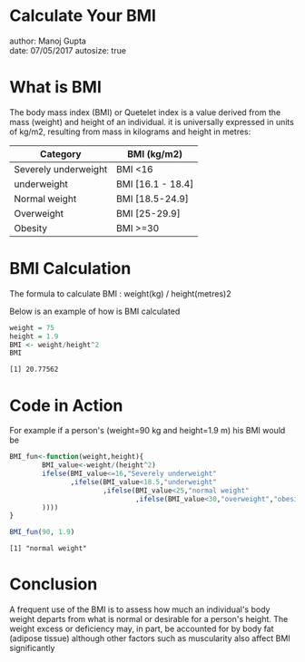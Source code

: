 Calculate Your BMI
========================================================
author: Manoj Gupta     
date: 07/05/2017
autosize: true

What is BMI
========================================================
The body mass index (BMI) or Quetelet index is a value derived from the mass (weight) and height of an individual. 
it is universally expressed in units of kg/m2, resulting from mass in kilograms and height in metres:

<table><thead>
<tr>
<th>Category</th>
<th>BMI (kg/m2)</th>
</tr>
</thead><tbody>
<tr>
<td>Severely underweight</td>
<td>BMI <16</td>
</tr>
<tr>
<td>underweight</td>
<td>BMI [16.1 - 18.4]</td>
</tr>
</tr>
<tr>
<td>Normal weight</td>
<td>BMI [18.5-24.9]</td>
</tr>
</tr>
<tr>
<td>Overweight</td>
<td>BMI [25-29.9]</td>
</tr>
</tr>
<tr>
<td>Obesity</td>
<td>BMI >=30</td>
</tr>
</tr>
</tbody></table>

BMI Calculation
========================================================

The formula to calculate BMI : weight(kg) / height(metres)2

Below is an example of how is BMI calculated


```r
weight = 75
height = 1.9
BMI <- weight/height^2
BMI
```

```
[1] 20.77562
```

Code in Action
========================================================

For example if a person's (weight=90 kg and height=1.9 m) his BMI would be




```r
BMI_fun<-function(weight,height){
        BMI_value<-weight/(height^2)
        ifelse(BMI_value<=16,"Severely underweight"
               ,ifelse(BMI_value<18.5,"underweight"
                       ,ifelse(BMI_value<25,"normal weight"
                               ,ifelse(BMI_value<30,"overweight","obesity"
        ))))
}

BMI_fun(90, 1.9)
```

```
[1] "normal weight"
```

Conclusion
========================================================

A frequent use of the BMI is to assess how much an individual's body weight departs from what is normal or desirable for a person's height. The weight excess or deficiency may, in part, be accounted for by body fat (adipose tissue) although other factors such as muscularity also affect BMI significantly

